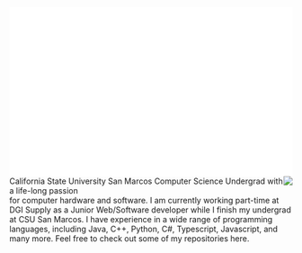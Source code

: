 <img src="header.svg" width="100%" height="300" align="center">

<!--div class="title-wrapper">
    <h1 class="title">Hi. I'm Jamison.</h1>
    <h1 class="title">Junior Web & Software Developer</h1>
    <h1 class="title">Welcome to my portfolio</h1>
</div>

<!--
**JCoombs224/JCoombs224** is a ✨ _special_ ✨ repository because its `README.md` (this file) appears on your GitHub profile.

Here are some ideas to get you started:

- 🔭 I’m currently working on ...
- 🌱 I’m currently learning ...
- 👯 I’m looking to collaborate on ...
- 🤔 I’m looking for help with ...
- 💬 Ask me about ...
- 📫 How to reach me: ...
- 😄 Pronouns: ...
- ⚡ Fun fact: ...
-->
<!--img src="https://github-readme-stats.vercel.app/api?username=JCoombs224&theme=transparent" align="center"-->
<img src="https://github-readme-stats.vercel.app/api/top-langs/?username=JCoombs224&theme=transparent" align="right">
California State University San Marcos Computer Science Undergrad with a life-long passion <br>for computer hardware and software.
I am currently working part-time at DGI Supply as a Junior Web/Software developer while I finish my undergrad at CSU San Marcos. I have experience in a wide range of     programming languages, including Java, C++, Python, C#, Typescript, Javascript, and many more. Feel free to check out some of my repositories here.
